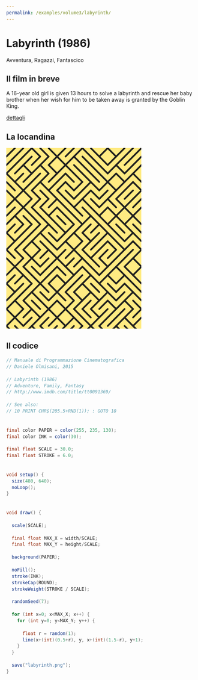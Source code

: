 ```yaml
---
permalink: /examples/volume3/labyrinth/
---
```

# Labyrinth (1986)

Avventura, Ragazzi, Fantascico

## Il film in breve
A 16-year old girl is given 13 hours to solve a labyrinth and rescue her baby brother when her wish for him to be taken away is granted by the Goblin King.

[dettagli](https://www.imdb.com/title/tt0091369/)

## La locandina
<img src="labyrinth.png"  width="360px" title="Labyrinth">


## Il codice
```java
// Manuale di Programmazione Cinematografica
// Daniele Olmisani, 2015

// Labyrinth (1986)
// Adventure, Family, Fantasy
// http://www.imdb.com/title/tt0091369/

// See also:
// 10 PRINT CHR$(205.5+RND(1)); : GOTO 10


final color PAPER = color(255, 235, 130);
final color INK = color(30);

final float SCALE = 30.0;
final float STROKE = 6.0;


void setup() {
  size(480, 640);
  noLoop();
}


void draw() {
  
  scale(SCALE);
  
  final float MAX_X = width/SCALE;
  final float MAX_Y = height/SCALE;
  
  background(PAPER);
  
  noFill();
  stroke(INK);
  strokeCap(ROUND);
  strokeWeight(STROKE / SCALE);
  
  randomSeed(7);
  
  for (int x=0; x<MAX_X; x++) {
    for (int y=0; y<MAX_Y; y++) {

      float r = random(1);
      line(x+(int)(0.5+r), y, x+(int)(1.5-r), y+1);
    }
  }

  save("labyrinth.png");
}
```
